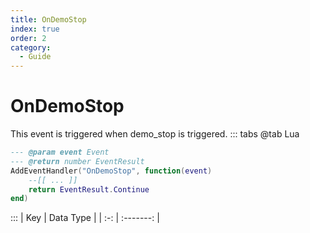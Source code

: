 ```yaml
---
title: OnDemoStop
index: true
order: 2
category:
  - Guide
---
```


# OnDemoStop
This event is triggered when demo_stop is triggered.
::: tabs
@tab Lua
```lua
--- @param event Event
--- @return number EventResult
AddEventHandler("OnDemoStop", function(event)
    --[[ ... ]]
    return EventResult.Continue
end)
```

:::
| Key | Data Type |
| :-: | :-------: |